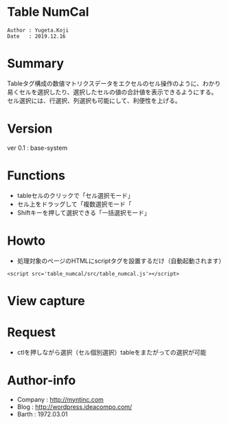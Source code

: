 Table NumCal
==
```
Author : Yugeta.Koji
Date   : 2019.12.16
```

# Summary
Tableタグ構成の数値マトリクスデータをエクセルのセル操作のように、わかり易くセルを選択したり、選択したセルの値の合計値を表示できるようにする。
セル選択には、行選択、列選択も可能にして、利便性を上げる。

# Version
ver 0.1 : base-system

# Functions
- tableセルのクリックで「セル選択モード」
- セル上をドラッグして「複数選択モード「
- Shiftキーを押して選択できる「一括選択モード」

# Howto
- 処理対象のページのHTMLにscriptタグを設置するだけ（自動起動されます）
```
<script src='table_numcal/src/table_numcal.js'></script>
```

# View capture


# Request
- ctlを押しながら選択（セル個別選択）tableをまたがっての選択が可能

# Author-info
- Company : http://myntinc.com
- Blog    : http://wordpress.ideacompo.com/
- Barth   : 1972.03.01
